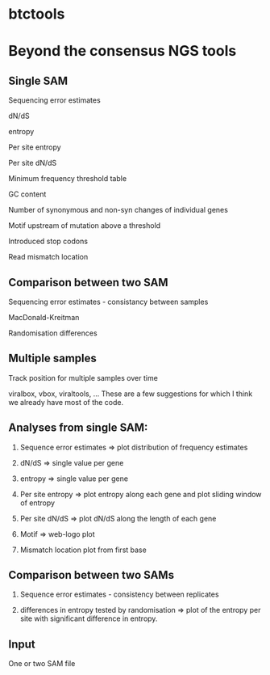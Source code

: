 btctools
========

Beyond the consensus NGS tools
==============================

Single SAM
----------
Sequencing error estimates

dN/dS

entropy

Per site entropy 

Per site dN/dS

Minimum frequency threshold table

GC content

Number of synonymous and non-syn changes of individual genes

Motif upstream of mutation above a threshold

Introduced stop codons

Read mismatch location


Comparison between two SAM
--------------------------
Sequencing error estimates - consistancy between samples

MacDonald-Kreitman

Randomisation differences

Multiple samples
----------------

Track position for multiple samples over time


viralbox, vbox, viraltools, …
These are a few suggestions for which I think we already have most of the code.

Analyses from single SAM:
-------------------------
1) Sequence error estimates => plot distribution of frequency estimates

2) dN/dS => single value per gene

3) entropy => single value per gene

4) Per site entropy => plot entropy along each gene and plot sliding window of entropy

5) Per site dN/dS => plot dN/dS along the length of each gene

6) Motif => web-logo plot

7) Mismatch location plot from first base


Comparison between two SAMs
---------------------------
1) Sequence error estimates - consistency between replicates 

2) differences in entropy tested by randomisation => plot of the entropy per site with significant difference in entropy.


Input
-----

One or two SAM file 






